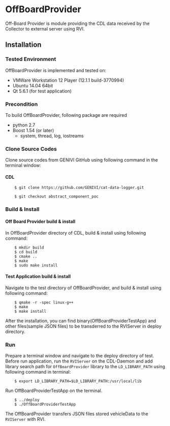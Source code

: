 # OffBoardProvider
Off-Board Provider is module providing the CDL data received by the Collector to external server using RVI.

## Installation
### Tested Environment
OffBoardProvider is implemented and tested on:
* VMWare Workstation 12 Player (12.1.1 build-3770994)
* Ubuntu 14.04 64bit
* Qt 5.6.1 (for test application)

### Precondition
To build OffBoardProvider, following package are required
* python 2.7
* Boost 1.54 (or later)
  * system, thread, log, iostreams
  
### Clone Source Codes
Clone source codes from GENIVI GitHub using following command in the terminal window:

#### CDL

        $ git clone https://github.com/GENIVI/cat-data-logger.git

        $ git checkout abstract_component_poc

### Build & Install
#### Off Board Provider build & install
In OffBoardProvider directory of CDL, build & install using following command:

        $ mkdir build
        $ cd build
        $ cmake ..
        $ make
        $ sudo make install

#### Test Application build & install
Navigate to the test directory of OffBoardProvider, and build & install using following command:
        
        $ qmake -r -spec linux-g++
        $ make
        $ make install
        
After the installation, you can find binary(OffBoardProviderTestApp) and other files(sample JSON files) to be transderred to the RVIServer in deploy directory.

### Run
Prepare a terminal window and navigate to the deploy directory of test.
Before run application, run the `RVIServer` on the CDL-Daemon and add library search path for `OffBoardProvider` library to the `LD_LIBRARY_PATH` using following command in terminal:

        $ export LD_LIBRARY_PATH=$LD_LIBRARY_PATH:/usr/local/lib

Run OffBoardProviderTestApp on the terminal.

        $ ../deploy
        $ ./OffBoardProviderTestApp
        
The OffBoardProvider transfers JSON files stored vehicleData to the `RVIServer` with RVI.
